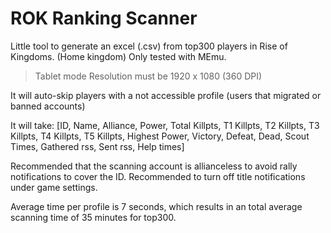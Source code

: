 # ROK Ranking Scanner
Little tool to generate an excel (.csv) from top300 players in Rise of Kingdoms. (Home kingdom)
Only tested with MEmu.

> Tablet mode
> Resolution must be 1920 x 1080 (360 DPI)

It will auto-skip players with a not accessible profile (users that migrated or banned accounts)

It will take: [ID, Name, Alliance, Power, Total Killpts, T1 Killpts, T2 Killpts, T3 Killpts, T4 Killpts, T5 Killpts, Highest Power, Victory, Defeat, Dead, Scout Times, Gathered rss, Sent rss, Help times]

Recommended that the scanning account is allianceless to avoid rally notifications to cover the ID.
Recommended to turn off title notifications under game settings.

Average time per profile is 7 seconds, which results in an total average scanning time of 35 minutes for top300.
